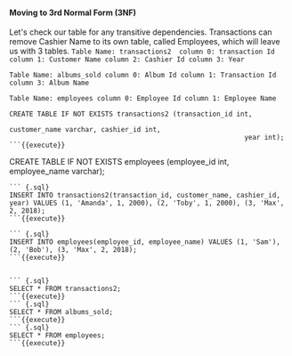 #### Moving to 3rd Normal Form (3NF)
Let's check our table for any transitive dependencies. Transactions can remove Cashier Name to its own table, called Employees, which will leave us with 3 tables. 
`Table Name: transactions2 
column 0: transaction Id
column 1: Customer Name
column 2: Cashier Id
column 3: Year `

`Table Name: albums_sold
column 0: Album Id
column 1: Transaction Id
column 3: Album Name` 

`Table Name: employees
column 0: Employee Id
column 1: Employee Name `

```
CREATE TABLE IF NOT EXISTS transactions2 (transaction_id int, 
                                                           customer_name varchar, cashier_id int, 
                                                           year int);
```{{execute}}

```
CREATE TABLE IF NOT EXISTS employees (employee_id int, 
                                                       employee_name varchar);
```{{execute}}
``` {.sql}
INSERT INTO transactions2(transaction_id, customer_name, cashier_id, year) VALUES (1, 'Amanda', 1, 2000), (2, 'Toby', 1, 2000), (3, 'Max', 2, 2018);
```{{execute}}

``` {.sql}
INSERT INTO employees(employee_id, employee_name) VALUES (1, 'Sam'), (2, 'Bob'), (3, 'Max', 2, 2018);
```{{execute}}


``` {.sql}
SELECT * FROM transactions2;
```{{execute}}
``` {.sql}
SELECT * FROM albums_sold;
```{{execute}}
``` {.sql}
SELECT * FROM employees;
```{{execute}}


